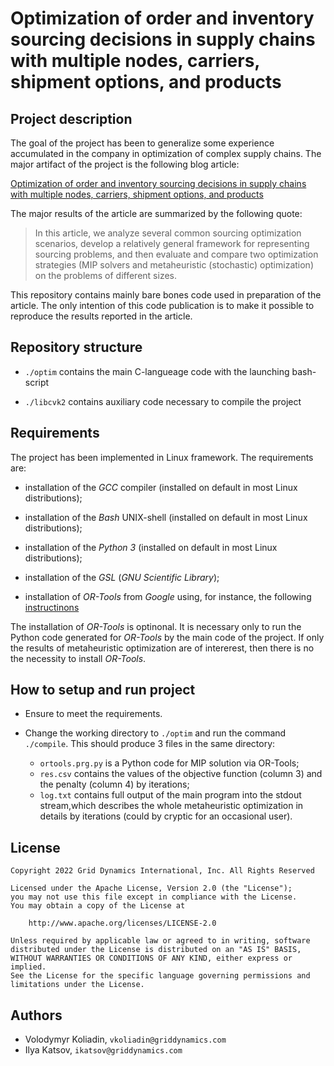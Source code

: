 # Optimization of order and inventory sourcing decisions in supply chains with multiple nodes, carriers, shipment options, and products 

## Project description

The goal of the project has been to generalize some experience accumulated in the company in optimization of complex supply chains. The major artifact of the project is the following blog article:

[Optimization of order and inventory sourcing decisions in supply chains with multiple nodes, carriers, shipment options, and products](https://docs.google.com/document/d/1j6iGBpXMlDw3HSrLY1dOHRoe7GEj9Ovu0XGACvF8Stg/edit#heading=h.41yg388c98ye)

The major results of the article are summarized by the following quote:

> In this article, we analyze several common sourcing optimization scenarios, develop a relatively general framework for representing sourcing problems, and then evaluate and compare two optimization strategies (MIP solvers and metaheuristic (stochastic) optimization) on the problems of different sizes.

This repository contains mainly bare bones code used in preparation of the article. The only intention of this code publication is to make it possible to reproduce the results reported in the article. 


## Repository structure

- `./optim` contains the main C-langueage code with the launching bash-script 

- `./libcvk2` contains auxiliary code necessary to compile the project


## Requirements

The project has been implemented in Linux framework. The requirements are:

- installation of the  *GCC* compiler (installed on default in most Linux distributions); 

- installation of the  *Bash* UNIX-shell (installed on default in most Linux distributions); 

- installation of the  *Python 3* (installed on default in most Linux distributions); 

- installation of the *GSL* (*GNU Scientific Library*);

- installation of *OR-Tools* from *Google* using, for instance, the following [instructinons](https://developers.google.com/optimization/install)

The installation of *OR-Tools* is optinonal. It is necessary only to run the Python code generated for *OR-Tools* by the main code of the project. If only the results of metaheuristic optimization are of intererest, then there is no the necessity to install *OR-Tools*. 

## How to setup and run project

- Ensure to meet the requirements.

- Change the working directory to `./optim` and run the command `./compile`. This should produce 3 files in the same directory:
    - `ortools.prg.py` is a Python code for MIP solution via OR-Tools;
    - `res.csv` contains the values of the objective function (column 3) and the penalty (column 4) by iterations;
    - `log.txt` contains full output of the main program into the stdout stream,which describes the whole metaheuristic optimization in details by iterations (could by cryptic for an occasional user).


## License

```
Copyright 2022 Grid Dynamics International, Inc. All Rights Reserved

Licensed under the Apache License, Version 2.0 (the "License");
you may not use this file except in compliance with the License.
You may obtain a copy of the License at

    http://www.apache.org/licenses/LICENSE-2.0

Unless required by applicable law or agreed to in writing, software
distributed under the License is distributed on an "AS IS" BASIS,
WITHOUT WARRANTIES OR CONDITIONS OF ANY KIND, either express or implied.
See the License for the specific language governing permissions and
limitations under the License.
```

## Authors

- Volodymyr Koliadin, `vkoliadin@griddynamics.com`
- Ilya Katsov, `ikatsov@griddynamics.com`

